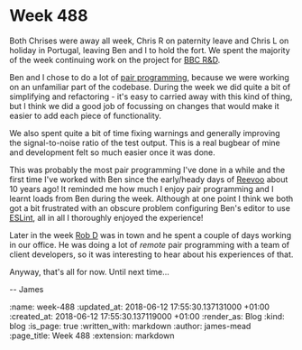 Week 488
========

Both Chrises were away all week, Chris R on paternity leave and Chris L on holiday in Portugal, leaving Ben and I to hold the fort. We spent the majority of the week continuing work on the project for [BBC R&D][].

Ben and I chose to do a lot of [pair programming][], because we were working on an unfamiliar part of the codebase. During the week we did quite a bit of simplifying and refactoring - it's easy to carried away with this kind of thing, but I think we did a good job of focussing on changes that would make it easier to add each piece of functionality.

We also spent quite a bit of time fixing warnings and generally improving the signal-to-noise ratio of the test output. This is a real bugbear of mine and development felt so much easier once it was done.

This was probably the most pair programming I've done in a while and the first time I've worked with Ben since the early/heady days of [Reevoo][] about 10 years ago! It reminded me how much I enjoy pair programming and I learnt loads from Ben during the week. Although at one point I think we both got a bit frustrated with an obscure problem configuring Ben's editor to use [ESLint][], all in all I thoroughly enjoyed the experience!

Later in the week [Rob D][] was in town and he spent a couple of days working in our office. He was doing a lot of *remote* pair programming with a team of client developers, so it was interesting to hear about his experiences of that.

Anyway, that's all for now. Until next time...

-- James

[BBC R&D]: https://www.bbc.co.uk/rd
[pair programming]: http://www.extremeprogramming.org/rules/pair.html
[Reevoo]: https://www.reevoo.com/
[ESLint]: https://eslint.org/
[Rob D]: https://twitter.com/robd

:name: week-488
:updated_at: 2018-06-12 17:55:30.137131000 +01:00
:created_at: 2018-06-12 17:55:30.137119000 +01:00
:render_as: Blog
:kind: blog
:is_page: true
:written_with: markdown
:author: james-mead
:page_title: Week 488
:extension: markdown
